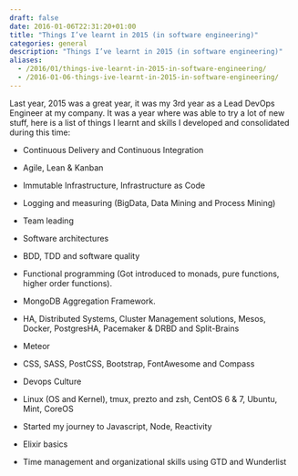 ```yaml
--- 
draft: false
date: 2016-01-06T22:31:20+01:00
title: "Things I’ve learnt in 2015 (in software engineering)"
categories: general
description: "Things I’ve learnt in 2015 (in software engineering)"
aliases:
  - /2016/01/things-ive-learnt-in-2015-in-software-engineering/
  - /2016-01-06-things-ive-learnt-in-2015-in-software-engineering/
---
```


Last year, 2015 was a great year, it was my 3rd year as a Lead DevOps Engineer at my company. It was a year where was able to try a lot of new stuff, here is a list of things I learnt and skills I developed and consolidated during this time:

* Continuous Delivery and Continuous Integration

* Agile, Lean & Kanban

* Immutable Infrastructure, Infrastructure as Code

* Logging and measuring (BigData, Data Mining and Process Mining)

* Team leading

* Software architectures

* BDD, TDD and software quality

* Functional programming (Got introduced to monads, pure functions, higher order functions).

* MongoDB Aggregation Framework.

* HA, Distributed Systems, Cluster Management solutions, Mesos, Docker, PostgresHA, Pacemaker & DRBD and Split-Brains

* Meteor

* CSS, SASS, PostCSS, Bootstrap, FontAwesome and Compass

* Devops Culture

* Linux (OS and Kernel), tmux, prezto and zsh, CentOS 6 & 7, Ubuntu, Mint, CoreOS

* Started my journey to Javascript, Node, Reactivity

* Elixir basics

* Time management and organizational skills using GTD and Wunderlist

